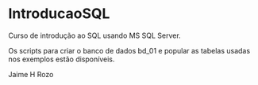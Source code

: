 # IntroducaoSQL
Curso de introdução ao SQL usando MS SQL Server.

Os scripts para criar o banco de dados bd_01 e popular as tabelas usadas nos exemplos estão disponíveis.

Jaime H Rozo
